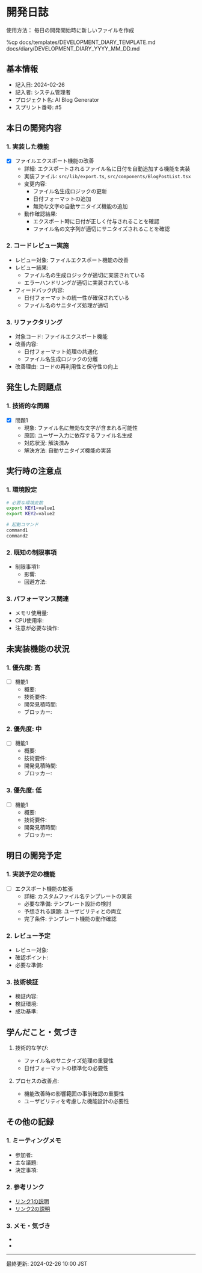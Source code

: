 # 開発日誌

使用方法：
毎日の開発開始時に新しいファイルを作成

%cp docs/templates/DEVELOPMENT_DIARY_TEMPLATE.md docs/diary/DEVELOPMENT_DIARY_YYYY_MM_DD.md

## 基本情報
- 記入日: 2024-02-26
- 記入者: システム管理者
- プロジェクト名: AI Blog Generator
- スプリント番号: #5

## 本日の開発内容

### 1. 実装した機能
- [x] ファイルエクスポート機能の改善
  - 詳細: エクスポートされるファイル名に日付を自動追加する機能を実装
  - 実装ファイル: `src/lib/export.ts`, `src/components/BlogPostList.tsx`
  - 変更内容:
    - ファイル名生成ロジックの更新
    - 日付フォーマットの追加
    - 無効な文字の自動サニタイズ機能の追加
  - 動作確認結果: 
    - エクスポート時に日付が正しく付与されることを確認
    - ファイル名の文字列が適切にサニタイズされることを確認

### 2. コードレビュー実施
- レビュー対象: ファイルエクスポート機能の改善
- レビュー結果: 
  - ファイル名の生成ロジックが適切に実装されている
  - エラーハンドリングが適切に実装されている
- フィードバック内容:
  - 日付フォーマットの統一性が確保されている
  - ファイル名のサニタイズ処理が適切

### 3. リファクタリング
- 対象コード: ファイルエクスポート機能
- 改善内容: 
  - 日付フォーマット処理の共通化
  - ファイル名生成ロジックの分離
- 改善理由: コードの再利用性と保守性の向上

## 発生した問題点

### 1. 技術的な問題
- [x] 問題1
  - 現象: ファイル名に無効な文字が含まれる可能性
  - 原因: ユーザー入力に依存するファイル名生成
  - 対応状況: 解決済み
  - 解決方法: 自動サニタイズ機能の実装

## 実行時の注意点

### 1. 環境設定
```bash
# 必要な環境変数
export KEY1=value1
export KEY2=value2

# 起動コマンド
command1
command2
```

### 2. 既知の制限事項
- 制限事項1:
  - 影響:
  - 回避方法:

### 3. パフォーマンス関連
- メモリ使用量:
- CPU使用率:
- 注意が必要な操作:

## 未実装機能の状況

### 1. 優先度: 高
- [ ] 機能1
  - 概要:
  - 技術要件:
  - 開発見積時間:
  - ブロッカー:

### 2. 優先度: 中
- [ ] 機能1
  - 概要:
  - 技術要件:
  - 開発見積時間:
  - ブロッカー:

### 3. 優先度: 低
- [ ] 機能1
  - 概要:
  - 技術要件:
  - 開発見積時間:
  - ブロッカー:

## 明日の開発予定

### 1. 実装予定の機能
- [ ] エクスポート機能の拡張
  - 詳細: カスタムファイル名テンプレートの実装
  - 必要な準備: テンプレート設計の検討
  - 予想される課題: ユーザビリティとの両立
  - 完了条件: テンプレート機能の動作確認

### 2. レビュー予定
- レビュー対象:
- 確認ポイント:
- 必要な準備:

### 3. 技術検証
- 検証内容:
- 検証環境:
- 成功基準:

## 学んだこと・気づき
1. 技術的な学び:
   - ファイル名のサニタイズ処理の重要性
   - 日付フォーマットの標準化の必要性

2. プロセスの改善点:
   - 機能改善時の影響範囲の事前確認の重要性
   - ユーザビリティを考慮した機能設計の必要性

## その他の記録
### 1. ミーティングメモ
- 参加者:
- 主な議題:
- 決定事項:

### 2. 参考リンク
- [リンク1の説明](URL)
- [リンク2の説明](URL)

### 3. メモ・気づき
- 
- 

---
最終更新: 2024-02-26 10:00 JST 